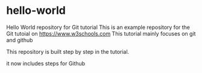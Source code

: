 # hello-world
Hello World repository for Git tutorial
This is an example repository for the Git tutoial on https://www.w3schools.com
This tutorial mainly focuses on git and github

This repository is built step by step in the tutorial.

it now includes steps for Github
